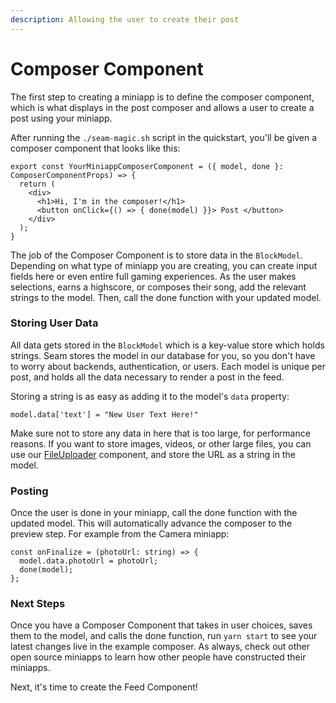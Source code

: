 ```yaml
---
description: Allowing the user to create their post
---
```


# Composer Component

The first step to creating a miniapp is to define the composer component, which is what displays in the post composer and allows a user to create a post using your miniapp.

After running the `./seam-magic.sh` script in the quickstart, you'll be given a composer component that looks like this:

```
export const YourMiniappComposerComponent = ({ model, done }: ComposerComponentProps) => {
  return (
    <div>
      <h1>Hi, I'm in the composer!</h1>
      <button onClick={() => { done(model) }}> Post </button>
    </div>
  );
}
```
The job of the Composer Component is to store data in the `BlockModel`. Depending on what type of miniapp you are creating, you can create input fields here or even entire full gaming experiences. As the user makes selections, earns a highscore, or composes their song, add the relevant strings to the model. Then, call the done function with your updated model.

### Storing User Data

All data gets stored in the `BlockModel` which is a key-value store which holds strings. Seam stores the model in our database for you, so you don't have to worry about backends, authentication, or users. Each model is unique per post, and holds all the data necessary to render a post in the feed.

Storing a string is as easy as adding it to the model's `data` property:
```
model.data['text'] = "New User Text Here!"
```
Make sure not to store any data in here that is too large, for performance reasons. If you want to store images, videos, or other large files, you can use our [FileUploader]() component, and store the URL as a string in the model.

### Posting

Once the user is done in your miniapp, call the done function with the updated model. This will automatically advance the composer to the preview step. For example from the Camera miniapp:
```
const onFinalize = (photoUrl: string) => {
  model.data.photoUrl = photoUrl;
  done(model);
};
```

### Next Steps

Once you have a Composer Component that takes in user choices, saves them to the model, and calls the done function, run `yarn start` to see your latest changes live in the example composer. As always, check out other open source miniapps to learn how other people have constructed their miniapps.

Next, it's time to create the Feed Component!